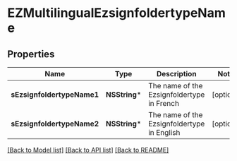 # EZMultilingualEzsignfoldertypeName

## Properties
Name | Type | Description | Notes
------------ | ------------- | ------------- | -------------
**sEzsignfoldertypeName1** | **NSString*** | The name of the Ezsignfoldertype in French | [optional] 
**sEzsignfoldertypeName2** | **NSString*** | The name of the Ezsignfoldertype in English | [optional] 

[[Back to Model list]](../README.md#documentation-for-models) [[Back to API list]](../README.md#documentation-for-api-endpoints) [[Back to README]](../README.md)


